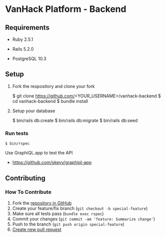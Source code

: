 # VanHack Platform - Backend

## Requirements

* Ruby 2.5.1

* Rails 5.2.0

* PostgreSQL 10.3

## Setup

1. Fork the respository and clone your fork

    $ git clone https://github.com/<YOUR_USERNAME>/vanhack-backend
    $ cd vanhack-backend
    $ bundle install

2. Setup your database

    $ bin/rails db:create
    $ bin/rails db:migrate
    $ bin/rails db:seed

### Run tests

    $ bin/rspec


Use GraphiQL.app to test the API
- https://github.com/skevy/graphiql-app

## Contributing

### How To Contribute

1. Fork the [repository in GitHub](https://github.com/psantos10/vanhack-backend)
2. Create your feature/fix branch (`git checkout -b special-feature`)
3. Make sure all tests pass (`bundle exec rspec`)
4. Commit your changes (`git commit -am 'feature: Summarize change'`)
5. Push to the branch (`git push origin special-feature`)
6. [Create new pull request](https://github.com/psantos10/vanhack-backend/pulls)

